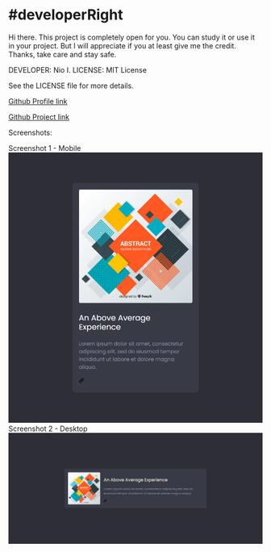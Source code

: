 # #developerRight

Hi there. This project is completely open for you. You can study it or use it in your project. But I will appreciate if you at least give me the credit. Thanks, take care and stay safe.

DEVELOPER: Nio I.
LICENSE: MIT License

See the LICENSE file for more details.

[Github Profile link](https://github.com/Autorun-AVS)

[Github Project link](https://github.com/Autorun-AVS/HTML-CSS-A-Simple-Card-AVS-20240627)

Screenshots:

Screenshot 1 - Mobile
![Project screenshot 1](screenshots/A-Simple-Card-AVS-screenshot%20(1).png)
Screenshot 2 - Desktop
![Project screenshots 2](screenshots/A-Simple-Card-AVS-screenshot%20(2).png)
